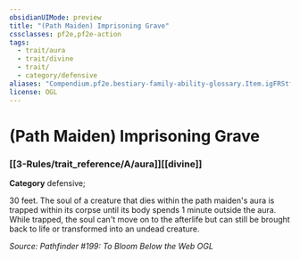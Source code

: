 ```yaml
---
obsidianUIMode: preview
title: "(Path Maiden) Imprisoning Grave"
cssclasses: pf2e,pf2e-action
tags:
  - trait/aura
  - trait/divine
  - trait/
  - category/defensive
aliases: "Compendium.pf2e.bestiary-family-ability-glossary.Item.igFRStfWiTekB9cU"
license: OGL
---
```

# (Path Maiden) Imprisoning Grave

### [[3-Rules/trait_reference/A/aura]][[divine]]

**Category** defensive; 




30 feet. The soul of a creature that dies within the path maiden's aura is trapped within its corpse until its body spends 1 minute outside the aura. While trapped, the soul can't move on to the afterlife but can still be brought back to life or transformed into an undead creature.

*Source: Pathfinder #199: To Bloom Below the Web*
*OGL*